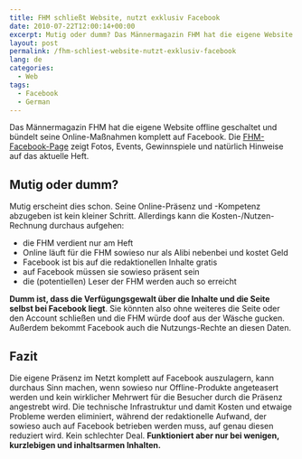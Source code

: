 ```yaml
---
title: FHM schließt Website, nutzt exklusiv Facebook
date: 2010-07-22T12:00:14+00:00
excerpt: Mutig oder dumm? Das Männermagazin FHM hat die eigene Website offline geschaltet und bündelt seine Online-Maßnahmen komplett auf Facebook.
layout: post
permalink: /fhm-schliest-website-nutzt-exklusiv-facebook
lang: de
categories:
  - Web
tags:
  - Facebook
  - German
---
```

Das Männermagazin FHM hat die eigene Website offline geschaltet und bündelt seine Online-Maßnahmen komplett auf Facebook. Die <a href="https://www.facebook.com/pages/FHM-Germany/136809660183" rel="nofollow">FHM-Facebook-Page</a> zeigt Fotos, Events, Gewinnspiele und natürlich Hinweise auf das aktuelle Heft.

## Mutig oder dumm?

Mutig erscheint dies schon. Seine Online-Präsenz und -Kompetenz abzugeben ist kein kleiner Schritt. Allerdings kann die Kosten-/Nutzen-Rechnung durchaus aufgehen:

  * die FHM verdient nur am Heft
  * Online läuft für die FHM sowieso nur als Alibi nebenbei und kostet Geld
  * Facebook ist bis auf die redaktionellen Inhalte gratis
  * auf Facebook müssen sie sowieso präsent sein
  * die (potentiellen) Leser der FHM werden auch so erreicht

**Dumm ist, dass die Verfügungsgewalt über die Inhalte und die Seite selbst bei Facebook liegt**. Sie könnten also ohne weiteres die Seite oder den Account schließen und die FHM würde doof aus der Wäsche gucken. Außerdem bekommt Facebook auch die Nutzungs-Rechte an diesen Daten.

## Fazit

Die eigene Präsenz im Netzt komplett auf Facebook auszulagern, kann durchaus Sinn machen, wenn sowieso nur Offline-Produkte angeteasert werden und kein wirklicher Mehrwert für die Besucher durch die Präsenz angestrebt wird. Die technische Infrastruktur und damit Kosten und etwaige Probleme werden eliminiert, während der redaktionelle Aufwand, der sowieso auch auf Facebook betrieben werden muss, auf genau diesen reduziert wird. Kein schlechter Deal. **Funktioniert aber nur bei wenigen, kurzlebigen und inhaltsarmen Inhalten.**
